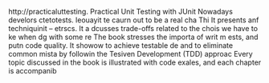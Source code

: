 
http://practicaluttesting.
Practical Unit Testing with JUnit 
Nowadays develors ctetotests. leouayit te caurn out to be a real cha
Thi
It presents anf techniquinit  – etrscs. It a dcusses trade-offs related to the chois we have to ke when dg with some re
The book stresses the importa of writ m ests, and putn code quality. It showow to achieve testable de and to eliminate common mista by followin the Tesiven Development (TDD) approac Every topic discussed in the book is illustrated with code exales, and each chapter is accompanib













